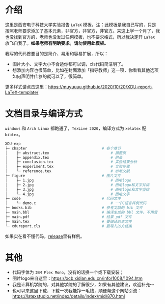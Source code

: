 # 介绍

这里是西安电子科技大学实验报告 `LaTeX` 模板，注：此模板是我自己写的，只是按照老师要求添加了基本元素，非官方，非官方，非官方。来这上学一个月了，我也没找到官方的，老师也没发过任何模板，也不要求格式，所以我决定开 `LaTeX` 放飞自我了。**如果老师有明确要求，请勿使用此模板。**

我写的代码首要目的是简介、易用和容易扩展，所以：

- 图片大小、文字大小不合适你都可以调，cls代码简洁明了。
- 想添加内容也很简单，比如在封面添加「指导教师」这一项，你看看其他选项如何声明并传参的就可以了，很简单。

更多样式请点击这里：https://muyuuuu.github.io/2020/10/20/XDU-report-LaTeX-template/

# 文档目录与编译方式

`windows` 和 `Arch Linux` 都跑通了，`TexLive 2020`，编译方式为 `xelatex` 配 `bibtex`。
 
```bash
XDU-exp
├─ chapter                                  # 各个章节
│    ├─ abstract.tex                            # 摘要页
│    ├─ appendix.tex                            # 附录
│    ├─ conclusion.tex                          # 实验结果分析
│    ├─ experiment.tex                          # 实验步骤
│    └─ reference.tex                           # 参考文献
├─ figure                                   # 图片文件
│    ├─ 1.jpg                                   # 西电logo
│    ├─ 2.jpg                                   # 西电logo和文字并排
│    ├─ 3.jpg                                   # 西电logo和文字竖排
│    └─ 4.jpg                                   # 西电文字
├─ code                                     # 代码文件
│    └─ demo.c                                  # 一个C语言样例代码
├─ books.bib                                # 参考文献的 bib 文件
├─ main.bbl                                 # 编译生成的 bbl 文件，不用管
├─ main.pdf                                 # 结果 pdf 文件
├─ main.tex                                 # 要编译的主文件
└─ xdureport.cls                            # 要导入的文档类
```

如果实在看不懂代码，[release](https://github.com/muyuuuu/XDU-report-LaTeX-template/releases/tag/1.0)里有样例。

# 其他

- 代码字体为 `IBM Plex Mono`，没有的话换一个或下载安装；
- 图片logo来自这里：https://xcb.xidian.edu.cn/info/1008/1094.htm
- 我是计算机学院的，对其他学院的了解很少，如果有其他建议，欢迎补充～
- 也可以来这里下载，下载一次我能挣一毛钱，顺便帮这个网站引流：https://latexstudio.net/index/details/index/mid/870.html

